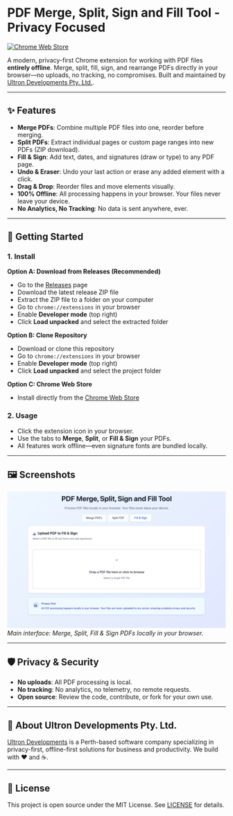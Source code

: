 # PDF Merge, Split, Sign and Fill Tool - Privacy Focused

[![Chrome Web Store](https://img.shields.io/chrome-web-store/v/jaeaclinfbdclcfapopmeimibdfallck?label=Chrome%20Web%20Store)](https://chromewebstore.google.com/detail/pdf-merge-and-split-tool/jaeaclinfbdclcfapopmeimibdfallck)

A modern, privacy-first Chrome extension for working with PDF files **entirely offline**. Merge, split, fill, sign, and rearrange PDFs directly in your browser—no uploads, no tracking, no compromises. Built and maintained by [Ultron Developments Pty. Ltd.](https://ultrondevelopments.com.au/).

---

## ✨ Features

- **Merge PDFs**: Combine multiple PDF files into one, reorder before merging.
- **Split PDFs**: Extract individual pages or custom page ranges into new PDFs (ZIP download).
- **Fill & Sign**: Add text, dates, and signatures (draw or type) to any PDF page.
- **Undo & Eraser**: Undo your last action or erase any added element with a click.
- **Drag & Drop**: Reorder files and move elements visually.
- **100% Offline**: All processing happens in your browser. Your files never leave your device.
- **No Analytics, No Tracking**: No data is sent anywhere, ever.

---

## 🚀 Getting Started

### 1. **Install**

**Option A: Download from Releases (Recommended)**
- Go to the [Releases](https://github.com/ultrondevelopments/pdftool/releases) page
- Download the latest release ZIP file
- Extract the ZIP file to a folder on your computer
- Go to `chrome://extensions` in your browser
- Enable **Developer mode** (top right)
- Click **Load unpacked** and select the extracted folder

**Option B: Clone Repository**
- Download or clone this repository
- Go to `chrome://extensions` in your browser
- Enable **Developer mode** (top right)
- Click **Load unpacked** and select the project folder

**Option C: Chrome Web Store**
- Install directly from the [Chrome Web Store](https://chromewebstore.google.com/detail/pdf-merge-and-split-tool/jaeaclinfbdclcfapopmeimibdfallck)

### 2. **Usage**
- Click the extension icon in your browser.
- Use the tabs to **Merge**, **Split**, or **Fill & Sign** your PDFs.
- All features work offline—even signature fonts are bundled locally.

---

## 🖼️ Screenshots

![Main UI](screenshots/Screenshot.jpeg)
*Main interface: Merge, Split, Fill & Sign PDFs locally in your browser.*

---

## 🛡️ Privacy & Security
- **No uploads**: All PDF processing is local.
- **No tracking**: No analytics, no telemetry, no remote requests.
- **Open source**: Review the code, contribute, or fork for your own use.

---

## 🏢 About Ultron Developments Pty. Ltd.

[Ultron Developments](https://ultrondevelopments.com.au/) is a Perth-based software company specializing in privacy-first, offline-first solutions for business and productivity. We build with ❤️ and ☕.

---

## 📄 License

This project is open source under the MIT License. See [LICENSE](LICENSE) for details.
